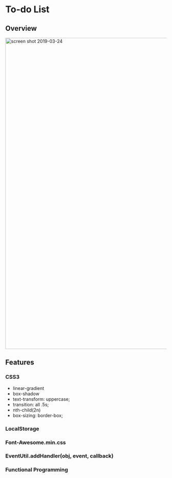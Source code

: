 # To-do List

## Overview

<img width="973px" alt="screen shot 2019-03-24" src="https://i.loli.net/2019/03/24/5c973e3d4ea8d.png">


## Features

### CSS3

* linear-gradient
* box-shadow
* text-transform: uppercase;
* transition: all .5s;
* nth-child(2n)
* box-sizing: border-box;

### LocalStorage
### Font-Awesome.min.css
### EventUtil.addHandler(obj, event, callback)
### Functional Programming


